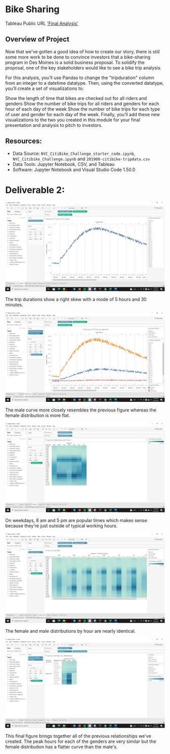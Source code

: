 # Bike Sharing
Tableau Public URL
['Final Analysis'](https://public.tableau.com/app/profile/austin.brannstrom/viz/FinalBikesharingAnalysis/Story1?publish=yes)
## Overview of Project
Now that we've gotten a good idea of how to create our story, there is still some more work to be done to convince investors that a bike-sharing program in Des Moines is a solid business proposal. To solidify the proposal, one of the key stakeholders would like to see a bike trip analysis.

For this analysis, you’ll use Pandas to change the "tripduration" column from an integer to a datetime datatype. Then, using the converted datatype, you’ll create a set of visualizations to:

  Show the length of time that bikes are checked out for all riders and genders
  Show the number of bike trips for all riders and genders for each hour of each day of the week
  Show the number of bike trips for each type of user and gender for each day of the week.
  Finally, you’ll add these new visualizations to the two you created in this module for your final presentation and analysis to pitch to investors.

## Resources:

* Data Source: `NYC_CitiBike_Challenge_starter_code.ipynb`, `NYC_Citibike_Challenge.ipynb` and `201908-citibike-tripdata.csv`
* Data Tools: Jupyter Notebook, CSV, and Tableau 
* Software: Jupyter Notebook and Visual Studio Code 1.50.0


# Deliverable 2:  

![name-of-you-image](https://github.com/Abrannstrom/Bike_Sharing/blob/main/images/Screenshot%20(11).png?raw=true)

The trip durations show a right skew with a mode of 5 hours and 30 minutes.

![name-of-you-image](https://github.com/Abrannstrom/Bike_Sharing/blob/main/images/Screenshot%20(12).png?raw=true)

The male curve more closely resembles the previous figure whereas the female distribution is more flat.

![name-of-you-image](https://github.com/Abrannstrom/Bike_Sharing/blob/main/images/Screenshot%20(13).png?raw=true)

On weekdays, 8 am and 5 pm are popular times which makes sense because they're just outside of typical working hours.

![name-of-you-image](https://github.com/Abrannstrom/Bike_Sharing/blob/main/images/Screenshot%20(14).png?raw=true)

The female and male distributions by hour are nearly identical.

![name-of-you-image](https://github.com/Abrannstrom/Bike_Sharing/blob/main/images/Screenshot%20(15).png?raw=true)

This final figure brings together all of the previous relationships we've created.  The peak hours for each of the genders are very similar but the female distribution has a flatter curve than the male's.


